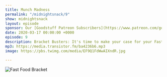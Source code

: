 ```yaml
---
title: Munch Madness
permalink: "/midnightsnack/9"
show: midnightsnack
layout: episode
sponsor: Our [Goodstuff Patreon Subscribers](https://www.patreon.com/goodstuff "Goodstuff on Patreon") and listeners just like you! Support your favorite podcasts directly to get exclusive unedited episodes and more.
date: 2020-03-17 00:00:00 +0000
episode: 9
description: Bracket Busters: It's time to make your case for your Fast Food Final Four 🏀
mp3: https://media.transistor.fm/ba4236b6.mp3
image: https://pbs.twimg.com/media/EF9Q1FdWwAIXndR.jpg

---
```


![Fast Food Bracket](https://pbs.twimg.com/media/ETCWBpIXYAYakTT?format=jpg&name=4096x4096)
